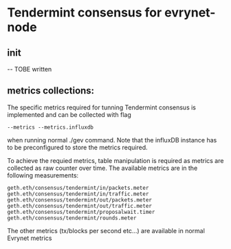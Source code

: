 # Tendermint consensus for evrynet-node

## init
-- TOBE written

## metrics collections:

The specific metrics required for tunning Tendermint consensus is implemented and can be collected with flag 
```
--metrics --metrics.influxdb 
```

when running normal ./gev command. Note that the influxDB instance has to be preconfigured to store the metrics required.

To achieve the requied metrics, table manipulation is required as metrics are collected as raw counter over time. The available metrics are in the following measurements:
```
geth.eth/consensus/tendermint/in/packets.meter
geth.eth/consensus/tendermint/in/traffic.meter
geth.eth/consensus/tendermint/out/packets.meter
geth.eth/consensus/tendermint/out/traffic.meter
geth.eth/consensus/tendermint/proposalwait.timer
geth.eth/consensus/tendermint/rounds.meter
```

The other metrics (tx/blocks per second etc...) are available in normal Evrynet metrics



